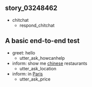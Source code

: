 ## story_03248462
* chitchat
    - respond_chitchat
## A basic end-to-end test
* greet: hello
   - utter_ask_howcanhelp
* inform: show me [chinese](cuisine) restaurants
   - utter_ask_location
* inform: in [Paris](location)
   - utter_ask_price    